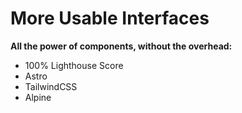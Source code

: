 # More Usable Interfaces

**All the power of components, without the overhead:**

- 100% Lighthouse Score
- Astro
- TailwindCSS
- Alpine

